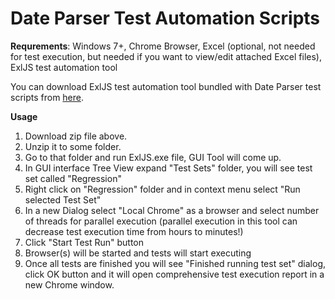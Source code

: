 # Date Parser Test Automation Scripts

**Requrements**: Windows 7+, Chrome Browser, Excel (optional, not needed for test execution, but needed if you want to view/edit attached Excel files), ExlJS test automation tool


You can download ExlJS test automation tool bundled with Date Parser test scripts from [here](http://23.236.144.243/VisualTAF/ExlJS-tool-bundled-with-DateParser-test-scriptsl.zip).


**Usage**
1. Download zip file above.
2. Unzip it to some folder.
3. Go to that folder and run ExlJS.exe file, GUI Tool will come up.
4. In GUI interface Tree View expand "Test Sets" folder, you will see test set called "Regression"
5. Right click on "Regression" folder and in context menu select "Run selected Test Set" 
6. In a new Dialog select "Local Chrome" as a browser and select number of threads for parallel execution (parallel execution in this tool can decrease test execution time from hours to minutes!)
7. Click "Start Test Run" button
8. Browser(s) will be started and tests will start executing
9. Once all tests are finished you will see "Finished running test set" dialog, click OK button and it will open 
   comprehensive test execution report in a new Chrome window.




